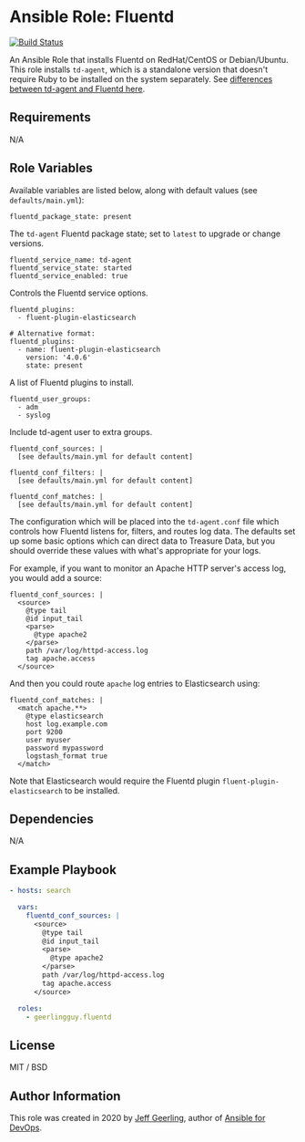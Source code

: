 # Ansible Role: Fluentd

[![Build Status](https://travis-ci.com/geerlingguy/ansible-role-fluentd.svg?branch=master)](https://travis-ci.com/geerlingguy/ansible-role-fluentd)

An Ansible Role that installs Fluentd on RedHat/CentOS or Debian/Ubuntu. This role installs `td-agent`, which is a standalone version that doesn't require Ruby to be installed on the system separately. See [differences between td-agent and Fluentd here](https://www.fluentd.org/faqs).

## Requirements

N/A

## Role Variables

Available variables are listed below, along with default values (see `defaults/main.yml`):

    fluentd_package_state: present

The `td-agent` Fluentd package state; set to `latest` to upgrade or change versions.

    fluentd_service_name: td-agent
    fluentd_service_state: started
    fluentd_service_enabled: true

Controls the Fluentd service options.

    fluentd_plugins:
      - fluent-plugin-elasticsearch

    # Alternative format:
    fluentd_plugins:
      - name: fluent-plugin-elasticsearch
        version: '4.0.6'
        state: present

A list of Fluentd plugins to install.

    fluentd_user_groups:
      - adm
      - syslog

Include td-agent user to extra groups.

    fluentd_conf_sources: |
      [see defaults/main.yml for default content]

    fluentd_conf_filters: |
      [see defaults/main.yml for default content]

    fluentd_conf_matches: |
      [see defaults/main.yml for default content]

The configuration which will be placed into the `td-agent.conf` file which controls how Fluentd listens for, filters, and routes log data. The defaults set up some basic options which can direct data to Treasure Data, but you should override these values with what's appropriate for your logs.

For example, if you want to monitor an Apache HTTP server's access log, you would add a source:

    fluentd_conf_sources: |
      <source>
        @type tail
        @id input_tail
        <parse>
          @type apache2
        </parse>
        path /var/log/httpd-access.log
        tag apache.access
      </source>

And then you could route `apache` log entries to Elasticsearch using:

    fluentd_conf_matches: |
      <match apache.**>
        @type elasticsearch
        host log.example.com
        port 9200
        user myuser
        password mypassword
        logstash_format true
      </match>

Note that Elasticsearch would require the Fluentd plugin `fluent-plugin-elasticsearch` to be installed.

## Dependencies

N/A

## Example Playbook

```yaml
- hosts: search

  vars:
    fluentd_conf_sources: |
      <source>
        @type tail
        @id input_tail
        <parse>
          @type apache2
        </parse>
        path /var/log/httpd-access.log
        tag apache.access
      </source>

  roles:
    - geerlingguy.fluentd
```

## License

MIT / BSD

## Author Information

This role was created in 2020 by [Jeff Geerling](https://www.jeffgeerling.com/), author of [Ansible for DevOps](https://www.ansiblefordevops.com/).
